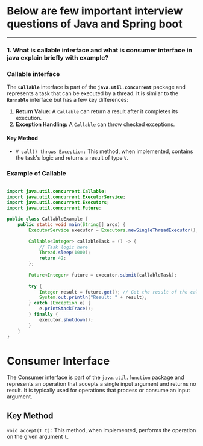 # Below are few important interview questions of Java and Spring boot 
---

### 1. What is callable interface and what is consumer interface in java explain briefly with example?


  
  ### Callable interface

The **`Callable`**  interface is part of the **`java.util.concurrent`** package and represents a task that can be executed by a thread. It is similar to the **`Runnable`** interface but has a few key differences:
1. **Return Value:** A `Callable` can return a result after it completes its execution.
2. **Exception Handling:**  A `Callable` can throw checked exceptions.

#### Key Method
* `V call() throws Exception:` This method, when implemented, contains the task's logic and returns a result of type `V`.
### Example of Callable

``` java 

import java.util.concurrent.Callable;
import java.util.concurrent.ExecutorService;
import java.util.concurrent.Executors;
import java.util.concurrent.Future;

public class CallableExample {
    public static void main(String[] args) {
        ExecutorService executor = Executors.newSingleThreadExecutor();
        
        Callable<Integer> callableTask = () -> {
            // Task logic here
            Thread.sleep(1000);
            return 42;
        };
        
        Future<Integer> future = executor.submit(callableTask);
        
        try {
            Integer result = future.get(); // Get the result of the callable task
            System.out.println("Result: " + result);
        } catch (Exception e) {
            e.printStackTrace();
        } finally {
            executor.shutdown();
        }
    }
}
```

# Consumer Interface

The Consumer interface is part of the `java.util.function` package and represents an operation that accepts a single input argument and returns no result. It is typically used for operations that process or consume an input argument.

## Key Method
`void accept(T t):` This method, when implemented, performs the operation on the given argument `t`.
```java

```





